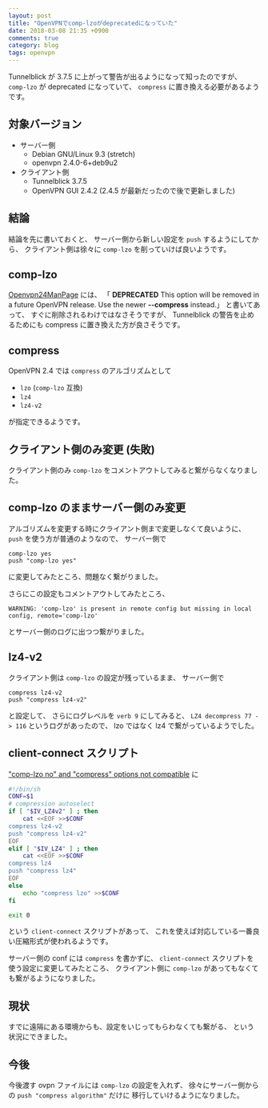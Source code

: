 ```yaml
---
layout: post
title: "OpenVPNでcomp-lzoがdeprecatedになっていた"
date: 2018-03-08 21:35 +0900
comments: true
category: blog
tags: openvpn
---
```

Tunnelblick が 3.7.5 に上がって警告が出るようになって知ったのですが、
`comp-lzo` が deprecated になっていて、
`compress` に置き換える必要があるようです。

<!--more-->

## 対象バージョン

- サーバー側
  - Debian GNU/Linux 9.3 (stretch)
  - openvpn 2.4.0-6+deb9u2
- クライアント側
  - Tunnelblick 3.7.5
  - OpenVPN GUI 2.4.2 (2.4.5 が最新だったので後で更新しました)

## 結論

結論を先に書いておくと、
サーバー側から新しい設定を `push` するようにしてから、
クライアント側は徐々に `comp-lzo` を削っていけば良いようです。

## comp-lzo

[Openvpn24ManPage](https://community.openvpn.net/openvpn/wiki/Openvpn24ManPage)
には、
「 **DEPRECATED** This option will be removed in a future OpenVPN release. Use the newer **--compress** instead.」
と書いてあって、
すぐに削除されるわけではなさそうですが、
Tunnelblick の警告を止めるためにも compress に置き換えた方が良さそうです。

## compress

OpenVPN 2.4 では `compress` のアルゴリズムとして

- `lzo` (`comp-lzo` 互換)
- `lz4`
- `lz4-v2`

が指定できるようです。

## クライアント側のみ変更 (失敗)

クライアント側のみ `comp-lzo` をコメントアウトしてみると繋がらなくなりました。

## comp-lzo のままサーバー側のみ変更

アルゴリズムを変更する時にクライアント側まで変更しなくて良いように、
`push` を使う方が普通のようなので、
サーバー側で

```
comp-lzo yes
push "comp-lzo yes"
```

に変更してみたところ、問題なく繋がりました。

さらにこの設定もコメントアウトしてみたところ、

```
WARNING: 'comp-lzo' is present in remote config but missing in local config, remote='comp-lzo'
```

とサーバー側のログに出つつ繋がりました。

## lz4-v2

クライアント側は `comp-lzo` の設定が残っているまま、
サーバー側で

```
compress lz4-v2
push "compress lz4-v2"
```

と設定して、
さらにログレベルを `verb 9` にしてみると、
`LZ4 decompress 77 -> 116`
というログがあったので、
lzo ではなく lz4 で繋がっているようでした。

## client-connect スクリプト

["comp-lzo no" and "compress" options not compatible](https://community.openvpn.net/openvpn/ticket/952)
に

```sh
#!/bin/sh
CONF=$1
# compression autoselect
if [ "$IV_LZ4v2" ] ; then
    cat <<EOF >>$CONF
compress lz4-v2
push "compress lz4-v2"
EOF
elif [ "$IV_LZ4" ] ; then
    cat <<EOF >>$CONF
compress lz4
push "compress lz4"
EOF
else
    echo "compress lzo" >>$CONF
fi

exit 0
```

という `client-connect` スクリプトがあって、
これを使えば対応している一番良い圧縮形式が使われるようです。

サーバー側の conf には `compress` を書かずに、
`client-connect` スクリプトを使う設定に変更してみたところ、
クライアント側に `comp-lzo` があってもなくても繋がるようになりました。

## 現状

すでに遠隔にある環境からも、設定をいじってもらわなくても繋がる、
という状況にできました。

## 今後

今後渡す ovpn ファイルには `comp-lzo` の設定を入れず、
徐々にサーバー側からの `push "compress algorithm"` だけに
移行していけるようになりました。
